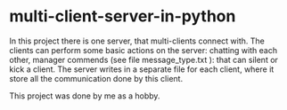 # multi-client-server-in-python


In this project there is one server, that multi-clients connect with. The clients can perform some basic actions on the server: chatting with each other, manager commends (see file message_type.txt ): that can silent or kick a client. The server writes in a separate file for each client, where it store all the communication done by this client. 

This project was done by me as a hobby. 
